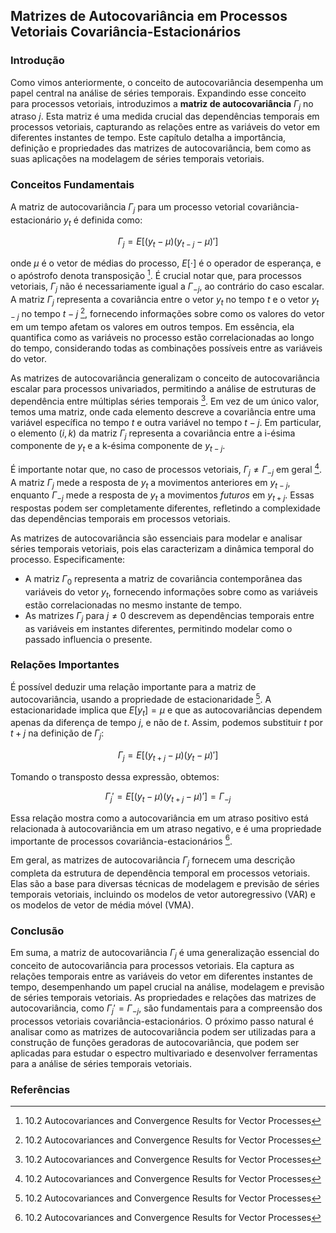 ## Matrizes de Autocovariância em Processos Vetoriais Covariância-Estacionários

### Introdução
Como vimos anteriormente, o conceito de autocovariância desempenha um papel central na análise de séries temporais. Expandindo esse conceito para processos vetoriais, introduzimos a **matriz de autocovariância** $\Gamma_j$ no atraso $j$. Esta matriz é uma medida crucial das dependências temporais em processos vetoriais, capturando as relações entre as variáveis do vetor em diferentes instantes de tempo. Este capítulo detalha a importância, definição e propriedades das matrizes de autocovariância, bem como as suas aplicações na modelagem de séries temporais vetoriais.

### Conceitos Fundamentais
A matriz de autocovariância $\Gamma_j$ para um processo vetorial covariância-estacionário $y_t$ é definida como:

$$ \Gamma_j = E[(y_t - \mu)(y_{t-j} - \mu)'] $$

onde $\mu$ é o vetor de médias do processo, $E[\cdot]$ é o operador de esperança, e o apóstrofo denota transposição [^1]. É crucial notar que, para processos vetoriais, $\Gamma_j$ não é necessariamente igual a $\Gamma_{-j}$, ao contrário do caso escalar.  A matriz $\Gamma_j$ representa a covariância entre o vetor $y_t$ no tempo $t$ e o vetor $y_{t-j}$ no tempo $t-j$ [^1], fornecendo informações sobre como os valores do vetor em um tempo afetam os valores em outros tempos. Em essência, ela quantifica como as variáveis no processo estão correlacionadas ao longo do tempo, considerando todas as combinações possíveis entre as variáveis do vetor.

As matrizes de autocovariância generalizam o conceito de autocovariância escalar para processos univariados, permitindo a análise de estruturas de dependência entre múltiplas séries temporais [^1]. Em vez de um único valor, temos uma matriz, onde cada elemento descreve a covariância entre uma variável específica no tempo $t$ e outra variável no tempo $t-j$. Em particular, o elemento $(i, k)$ da matriz $\Gamma_j$  representa a covariância entre a i-ésima componente de $y_t$ e a k-ésima componente de $y_{t-j}$.

É importante notar que, no caso de processos vetoriais, $\Gamma_j \neq \Gamma_{-j}$ em geral [^1]. A matriz $\Gamma_j$ mede a resposta de $y_t$ a movimentos anteriores em $y_{t-j}$, enquanto $\Gamma_{-j}$ mede a resposta de $y_t$ a movimentos *futuros* em $y_{t+j}$. Essas respostas podem ser completamente diferentes, refletindo a complexidade das dependências temporais em processos vetoriais.

As matrizes de autocovariância são essenciais para modelar e analisar séries temporais vetoriais, pois elas caracterizam a dinâmica temporal do processo. Especificamente:
   - A matriz $\Gamma_0$ representa a matriz de covariância contemporânea das variáveis do vetor $y_t$, fornecendo informações sobre como as variáveis estão correlacionadas no mesmo instante de tempo.
   - As matrizes $\Gamma_j$ para $j \neq 0$ descrevem as dependências temporais entre as variáveis em instantes diferentes, permitindo modelar como o passado influencia o presente.

### Relações Importantes
É possível deduzir uma relação importante para a matriz de autocovariância, usando a propriedade de estacionaridade [^1].  A estacionaridade implica que $E[y_t] = \mu$ e que as autocovariâncias dependem apenas da diferença de tempo $j$, e não de $t$. Assim, podemos substituir $t$ por $t + j$ na definição de $\Gamma_j$:

$$ \Gamma_j = E[(y_{t+j} - \mu)(y_t - \mu)'] $$

Tomando o transposto dessa expressão, obtemos:

$$ \Gamma_j' = E[(y_t - \mu)(y_{t+j} - \mu)'] = \Gamma_{-j} $$

Essa relação mostra como a autocovariância em um atraso positivo está relacionada à autocovariância em um atraso negativo, e é uma propriedade importante de processos covariância-estacionários [^1].

Em geral, as matrizes de autocovariância $\Gamma_j$ fornecem uma descrição completa da estrutura de dependência temporal em processos vetoriais. Elas são a base para diversas técnicas de modelagem e previsão de séries temporais vetoriais, incluindo os modelos de vetor autoregressivo (VAR) e os modelos de vetor de média móvel (VMA).

### Conclusão
Em suma, a matriz de autocovariância $\Gamma_j$ é uma generalização essencial do conceito de autocovariância para processos vetoriais. Ela captura as relações temporais entre as variáveis do vetor em diferentes instantes de tempo, desempenhando um papel crucial na análise, modelagem e previsão de séries temporais vetoriais. As propriedades e relações das matrizes de autocovariância, como $\Gamma_j' = \Gamma_{-j}$, são fundamentais para a compreensão dos processos vetoriais covariância-estacionários. O próximo passo natural é analisar como as matrizes de autocovariância podem ser utilizadas para a construção de funções geradoras de autocovariância, que podem ser aplicadas para estudar o espectro multivariado e desenvolver ferramentas para a análise de séries temporais vetoriais.

### Referências
[^1]:  10.2 Autocovariances and Convergence Results for Vector Processes
<!-- END -->
